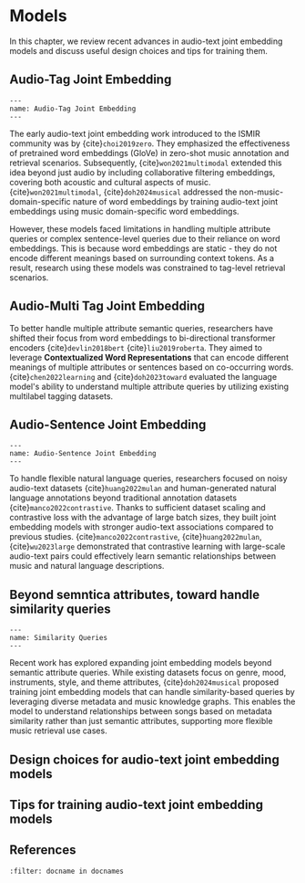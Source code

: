 # Models

In this chapter, we review recent advances in audio-text joint embedding models and discuss useful design choices and tips for training them.


## Audio-Tag Joint Embedding

```{figure} ./img/choi_zeroshot.png
---
name: Audio-Tag Joint Embedding
---
```

The early audio-text joint embedding work introduced to the ISMIR community was by {cite}`choi2019zero`. They emphasized the effectiveness of pretrained word embeddings (GloVe) in zero-shot music annotation and retrieval scenarios. Subsequently, {cite}`won2021multimodal` extended this idea beyond just audio by including collaborative filtering embeddings, covering both acoustic and cultural aspects of music. {cite}`won2021multimodal`, {cite}`doh2024musical` addressed the non-music-domain-specific nature of word embeddings by training audio-text joint embeddings using music domain-specific word embeddings.

However, these models faced limitations in handling multiple attribute queries or complex sentence-level queries due to their reliance on word embeddings. This is because word embeddings are static - they do not encode different meanings based on surrounding context tokens. As a result, research using these models was constrained to tag-level retrieval scenarios.

## Audio-Multi Tag Joint Embedding

To better handle multiple attribute semantic queries, researchers have shifted their focus from word embeddings to bi-directional transformer encoders {cite}`devlin2018bert` {cite}`liu2019roberta`. They aimed to leverage **Contextualized Word Representations** that can encode different meanings of multiple attributes or sentences based on co-occurring words. {cite}`chen2022learning` and {cite}`doh2023toward` evaluated the language model's ability to understand multiple attribute queries by utilizing existing multilabel tagging datasets.

## Audio-Sentence Joint Embedding

```{figure} ./img/clap_mulan.png
---
name: Audio-Sentence Joint Embedding
---
```

To handle flexible natural language queries, researchers focused on noisy audio-text datasets {cite}`huang2022mulan` and human-generated natural language annotations beyond traditional annotation datasets {cite}`manco2022contrastive`. Thanks to sufficient dataset scaling and contrastive loss with the advantage of large batch sizes, they built joint embedding models with stronger audio-text associations compared to previous studies. {cite}`manco2022contrastive`, {cite}`huang2022mulan`, {cite}`wu2023large` demonstrated that contrastive learning with large-scale audio-text pairs could effectively learn semantic relationships between music and natural language descriptions.


## Beyond semntica attributes, toward handle similarity queries


```{figure} ./img/doh_enrich.png
---
name: Similarity Queries
---
```

Recent work has explored expanding joint embedding models beyond semantic attribute queries. While existing datasets focus on genre, mood, instruments, style, and theme attributes, {cite}`doh2024musical` proposed training joint embedding models that can handle similarity-based queries by leveraging diverse metadata and music knowledge graphs. This enables the model to understand relationships between songs based on metadata similarity rather than just semantic attributes, supporting more flexible music retrieval use cases.

## Design choices for audio-text joint embedding models


## Tips for training audio-text joint embedding models


## References

```{bibliography}
:filter: docname in docnames
```
